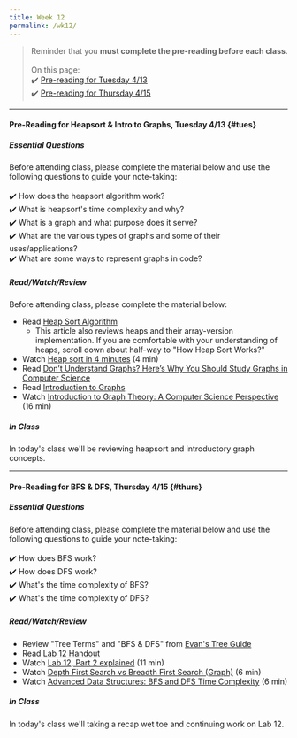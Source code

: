 ```yaml
---
title: Week 12
permalink: /wk12/
---
```


> Reminder that you **must complete the pre-reading before each class**.
<br><br>
On this page:  
✔️ [Pre-reading for Tuesday 4/13](#tues)  
✔️ [Pre-reading for Thursday 4/15](#thurs)

---

#### Pre-Reading for Heapsort & Intro to Graphs, Tuesday 4/13 {#tues}

##### Essential Questions
Before attending class, please complete the material below and use the following questions to guide your note-taking:  
<br>
✔️ How does the heapsort algorithm work?  
✔️ What is heapsort's time complexity and why?  
✔️ What is a graph and what purpose does it serve?  
✔️ What are the various types of graphs and some of their uses/applications?  
✔️ What are some ways to represent graphs in code?  

##### Read/Watch/Review
Before attending class, please complete the material below:
- Read [Heap Sort Algorithm](https://www.programiz.com/dsa/heap-sort)
	- This article also reviews heaps and their array-version implementation. If you are comfortable with your understanding of heaps, scroll down about half-way to "How Heap Sort Works?"
- Watch [Heap sort in 4 minutes](https://www.youtube.com/watch?v=2DmK_H7IdTo) (4 min)
- Read [Don’t Understand Graphs? Here’s Why You Should Study Graphs in Computer Science](https://bennettgarner.medium.com/what-the-graph-a-beginners-simple-intro-to-graphs-in-computer-science-3808d542a0e5)
- Read [Introduction to Graphs](http://pages.cs.wisc.edu/~paton/readings/Old/fall08/GRAPH.html)
- Watch [Introduction to Graph Theory: A Computer Science Perspective](https://www.youtube.com/watch?v=LFKZLXVO-Dg) (16 min)

##### In Class
In today's class we'll be reviewing heapsort and introductory graph concepts.

---

#### Pre-Reading for BFS & DFS, Thursday 4/15 {#thurs}

##### Essential Questions
Before attending class, please complete the material below and use the following questions to guide your note-taking:  
<br>
✔️ How does BFS work?  
✔️ How does DFS work?  
✔️ What's the time complexity of BFS?  
✔️ What's the time complexity of DFS?  


##### Read/Watch/Review
- Review "Tree Terms" and "BFS & DFS" from [Evan's Tree Guide](https://bit.ly/trees-guide)
- Read [Lab 12 Handout](/lab12)
- Watch [Lab 12, Part 2 explained](https://youtu.be/c8TGGuXL0no) (11 min)
- Watch [Depth First Search vs Breadth First Search (Graph)](https://www.youtube.com/watch?v=62IcXF_OF3k) (6 min)
- Watch [Advanced Data Structures: BFS and DFS Time Complexity](https://www.youtube.com/watch?v=ZpOy0-QBVPM) (6 min)

##### In Class
In today's class we'll taking a recap wet toe and continuing work on Lab 12. 

